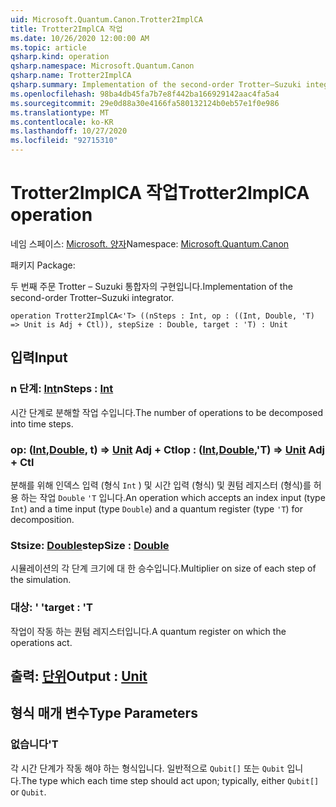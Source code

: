 ```yaml
---
uid: Microsoft.Quantum.Canon.Trotter2ImplCA
title: Trotter2ImplCA 작업
ms.date: 10/26/2020 12:00:00 AM
ms.topic: article
qsharp.kind: operation
qsharp.namespace: Microsoft.Quantum.Canon
qsharp.name: Trotter2ImplCA
qsharp.summary: Implementation of the second-order Trotter–Suzuki integrator.
ms.openlocfilehash: 98ba4db45fa7b7e8f442ba166929142aac4fa5a4
ms.sourcegitcommit: 29e0d88a30e4166fa580132124b0eb57e1f0e986
ms.translationtype: MT
ms.contentlocale: ko-KR
ms.lasthandoff: 10/27/2020
ms.locfileid: "92715310"
---
```

# <a name="trotter2implca-operation"></a><span data-ttu-id="69c0b-102">Trotter2ImplCA 작업</span><span class="sxs-lookup"><span data-stu-id="69c0b-102">Trotter2ImplCA operation</span></span>

<span data-ttu-id="69c0b-103">네임 스페이스: [Microsoft. 양자](xref:Microsoft.Quantum.Canon)</span><span class="sxs-lookup"><span data-stu-id="69c0b-103">Namespace: [Microsoft.Quantum.Canon](xref:Microsoft.Quantum.Canon)</span></span>

<span data-ttu-id="69c0b-104">패키지 [](https://nuget.org/packages/)</span><span class="sxs-lookup"><span data-stu-id="69c0b-104">Package: [](https://nuget.org/packages/)</span></span>


<span data-ttu-id="69c0b-105">두 번째 주문 Trotter – Suzuki 통합자의 구현입니다.</span><span class="sxs-lookup"><span data-stu-id="69c0b-105">Implementation of the second-order Trotter–Suzuki integrator.</span></span>

```qsharp
operation Trotter2ImplCA<'T> ((nSteps : Int, op : ((Int, Double, 'T) => Unit is Adj + Ctl)), stepSize : Double, target : 'T) : Unit
```


## <a name="input"></a><span data-ttu-id="69c0b-106">입력</span><span class="sxs-lookup"><span data-stu-id="69c0b-106">Input</span></span>

### <a name="nsteps--int"></a><span data-ttu-id="69c0b-107">n 단계: [Int](xref:microsoft.quantum.lang-ref.int)</span><span class="sxs-lookup"><span data-stu-id="69c0b-107">nSteps : [Int](xref:microsoft.quantum.lang-ref.int)</span></span>

<span data-ttu-id="69c0b-108">시간 단계로 분해할 작업 수입니다.</span><span class="sxs-lookup"><span data-stu-id="69c0b-108">The number of operations to be decomposed into time steps.</span></span>


### <a name="op--intdoublet--unit-adj--ctl"></a><span data-ttu-id="69c0b-109">op: ([Int](xref:microsoft.quantum.lang-ref.int),[Double](xref:microsoft.quantum.lang-ref.double), t) => [Unit](xref:microsoft.quantum.lang-ref.unit) Adj + Ctl</span><span class="sxs-lookup"><span data-stu-id="69c0b-109">op : ([Int](xref:microsoft.quantum.lang-ref.int),[Double](xref:microsoft.quantum.lang-ref.double),'T) => [Unit](xref:microsoft.quantum.lang-ref.unit) Adj + Ctl</span></span>

<span data-ttu-id="69c0b-110">분해를 위해 인덱스 입력 (형식 `Int` ) 및 시간 입력 (형식) 및 퀀텀 레지스터 (형식)를 허용 하는 작업 `Double` `'T` 입니다.</span><span class="sxs-lookup"><span data-stu-id="69c0b-110">An operation which accepts an index input (type `Int`) and a time input (type `Double`) and a quantum register (type `'T`) for decomposition.</span></span>


### <a name="stepsize--double"></a><span data-ttu-id="69c0b-111">Stsize: [Double](xref:microsoft.quantum.lang-ref.double)</span><span class="sxs-lookup"><span data-stu-id="69c0b-111">stepSize : [Double](xref:microsoft.quantum.lang-ref.double)</span></span>

<span data-ttu-id="69c0b-112">시뮬레이션의 각 단계 크기에 대 한 승수입니다.</span><span class="sxs-lookup"><span data-stu-id="69c0b-112">Multiplier on size of each step of the simulation.</span></span>


### <a name="target--t"></a><span data-ttu-id="69c0b-113">대상: ' '</span><span class="sxs-lookup"><span data-stu-id="69c0b-113">target : 'T</span></span>

<span data-ttu-id="69c0b-114">작업이 작동 하는 퀀텀 레지스터입니다.</span><span class="sxs-lookup"><span data-stu-id="69c0b-114">A quantum register on which the operations act.</span></span>



## <a name="output--unit"></a><span data-ttu-id="69c0b-115">출력: [단위](xref:microsoft.quantum.lang-ref.unit)</span><span class="sxs-lookup"><span data-stu-id="69c0b-115">Output : [Unit](xref:microsoft.quantum.lang-ref.unit)</span></span>



## <a name="type-parameters"></a><span data-ttu-id="69c0b-116">형식 매개 변수</span><span class="sxs-lookup"><span data-stu-id="69c0b-116">Type Parameters</span></span>

### <a name="t"></a><span data-ttu-id="69c0b-117">없습니다</span><span class="sxs-lookup"><span data-stu-id="69c0b-117">'T</span></span>

<span data-ttu-id="69c0b-118">각 시간 단계가 작동 해야 하는 형식입니다. 일반적으로 `Qubit[]` 또는 `Qubit` 입니다.</span><span class="sxs-lookup"><span data-stu-id="69c0b-118">The type which each time step should act upon; typically, either `Qubit[]` or `Qubit`.</span></span>